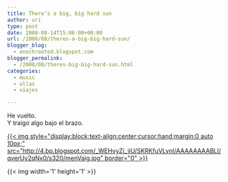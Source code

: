 ```yaml
---
title: There’s a big, big hard sun
author: uri
type: post
date: 2008-08-14T15:06:00+00:00
url: /2008/08/theres-a-big-big-hard-sun/
blogger_blog:
  - enochrooted.blogspot.com
blogger_permalink:
  - /2008/08/theres-big-big-hard-sun.html
categories:
  - music
  - ollas
  - viajes

---
```

He vuelto.  
Y traigo algo bajo el brazo.

[{{< img style="display:block;text-align:center;cursor:hand;margin:0 auto 10px;" src="http://4.bp.blogspot.com/_WEHvyZj_jiU/SKRKfuVLynI/AAAAAAAABLI/qverUy2qNx0/s320/menVaig.jpg" border="0" >}}][1] 

<div class="blogger-post-footer">
  {{< img width='1' height='1' >}}
</div>

 [1]: http://4.bp.blogspot.com/_WEHvyZj_jiU/SKRKfuVLynI/AAAAAAAABLI/qverUy2qNx0/s1600-h/menVaig.jpg